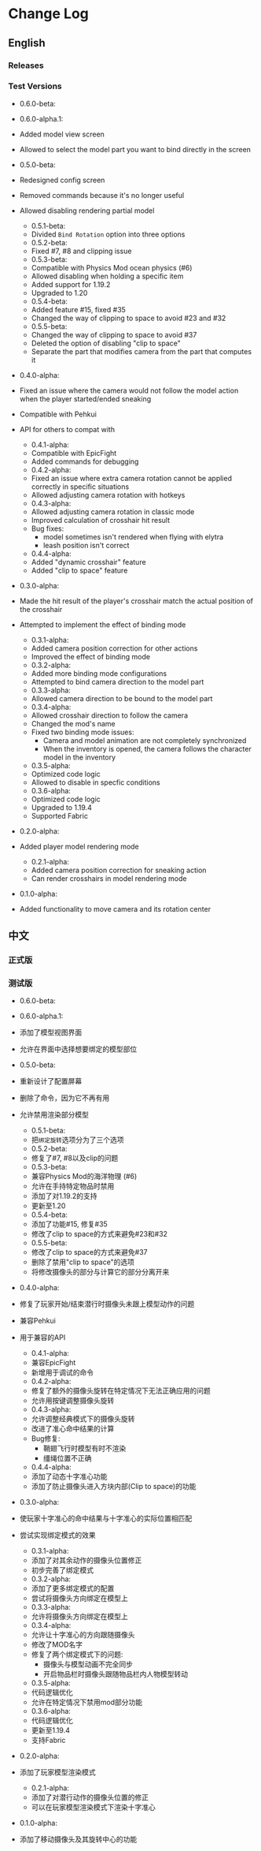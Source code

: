 # Change Log #

## English ##

### Releases ###

### Test Versions ###

* 0.6.0-beta:
* 0.6.0-alpha.1:
* Added model view screen
* Allowed to select the model part you want to bind directly in the screen

* 0.5.0-beta:
* Redesigned config screen
* Removed commands because it's no longer useful
* Allowed disabling rendering partial model
  * 0.5.1-beta:
  * Divided `Bind Rotation` option into three options
  * 0.5.2-beta:
  * Fixed #7, #8 and clipping issue
  * 0.5.3-beta:
  * Compatible with Physics Mod ocean physics (#6)
  * Allowed disabling when holding a specific item
  * Added support for 1.19.2
  * Upgraded to 1.20
  * 0.5.4-beta:
  * Added feature #15, fixed #35
  * Changed the way of clipping to space to avoid #23 and #32
  * 0.5.5-beta:
  * Changed the way of clipping to space to avoid #37
  * Deleted the option of disabling "clip to space"
  * Separate the part that modifies camera from the part that computes it

* 0.4.0-alpha:
* Fixed an issue where the camera would not follow the model action when the player started/ended sneaking
* Compatible with Pehkui
* API for others to compat with
  * 0.4.1-alpha:
  * Compatible with EpicFight
  * Added commands for debugging
  * 0.4.2-alpha:
  * Fixed an issue where extra camera rotation cannot be applied correctly in specific situations
  * Allowed adjusting camera rotation with hotkeys
  * 0.4.3-alpha:
  * Allowed adjusting camera rotation in classic mode
  * Improved calculation of crosshair hit result
  * Bug fixes:
    * model sometimes isn't rendered when flying with elytra
    * leash position isn't correct
  * 0.4.4-alpha:
  * Added "dynamic crosshair" feature
  * Added "clip to space" feature

* 0.3.0-alpha:
* Made the hit result of the player's crosshair match the actual position of the crosshair
* Attempted to implement the effect of binding mode
  * 0.3.1-alpha:
  * Added camera position correction for other actions
  * Improved the effect of binding mode
  * 0.3.2-alpha:
  * Added more binding mode configurations
  * Attempted to bind camera direction to the model part
  * 0.3.3-alpha:
  * Allowed camera direction to be bound to the model part
  * 0.3.4-alpha:
  * Allowed crosshair direction to follow the camera
  * Changed the mod's name
  * Fixed two binding mode issues:
    * Camera and model animation are not completely synchronized
    * When the inventory is opened, the camera follows the character model in the inventory
  * 0.3.5-alpha:
  * Optimized code logic
  * Allowed to disable in specfic conditions
  * 0.3.6-alpha:
  * Optimized code logic
  * Upgraded to 1.19.4
  * Supported Fabric

* 0.2.0-alpha:
* Added player model rendering mode
  * 0.2.1-alpha:
  * Added camera position correction for sneaking action
  * Can render crosshairs in model rendering mode

* 0.1.0-alpha:
* Added functionality to move camera and its rotation center

## 中文 ##

### 正式版 ###

### 测试版 ###

* 0.6.0-beta:
* 0.6.0-alpha.1:
* 添加了模型视图界面
* 允许在界面中选择想要绑定的模型部位

* 0.5.0-beta:
* 重新设计了配置屏幕
* 删除了命令，因为它不再有用
* 允许禁用渲染部分模型
  * 0.5.1-beta:
  * 把`绑定旋转`选项分为了三个选项
  * 0.5.2-beta:
  * 修复了#7, #8以及clip的问题
  * 0.5.3-beta:
  * 兼容Physics Mod的海洋物理 (#6)
  * 允许在手持特定物品时禁用
  * 添加了对1.19.2的支持
  * 更新至1.20
  * 0.5.4-beta:
  * 添加了功能#15, 修复#35
  * 修改了clip to space的方式来避免#23和#32
  * 0.5.5-beta:
  * 修改了clip to space的方式来避免#37
  * 删除了禁用"clip to space"的选项
  * 将修改摄像头的部分与计算它的部分分离开来

* 0.4.0-alpha:
* 修复了玩家开始/结束潜行时摄像头未跟上模型动作的问题
* 兼容Pehkui
* 用于兼容的API
  * 0.4.1-alpha:
  * 兼容EpicFight
  * 新增用于调试的命令
  * 0.4.2-alpha:
  * 修复了额外的摄像头旋转在特定情况下无法正确应用的问题
  * 允许用按键调整摄像头旋转
  * 0.4.3-alpha:
  * 允许调整经典模式下的摄像头旋转
  * 改进了准心命中结果的计算
  * Bug修复:
    * 鞘翅飞行时模型有时不渲染
    * 缰绳位置不正确
  * 0.4.4-alpha:
  * 添加了动态十字准心功能
  * 添加了防止摄像头进入方块内部(Clip to space)的功能

* 0.3.0-alpha:
* 使玩家十字准心的命中结果与十字准心的实际位置相匹配
* 尝试实现绑定模式的效果
  * 0.3.1-alpha:
  * 添加了对其余动作的摄像头位置修正
  * 初步完善了绑定模式
  * 0.3.2-alpha:
  * 添加了更多绑定模式的配置
  * 尝试将摄像头方向绑定在模型上
  * 0.3.3-alpha:
  * 允许将摄像头方向绑定在模型上
  * 0.3.4-alpha:
  * 允许让十字准心的方向跟随摄像头
  * 修改了MOD名字
  * 修复了两个绑定模式下的问题:
    * 摄像头与模型动画不完全同步
    * 开启物品栏时摄像头跟随物品栏内人物模型转动
  * 0.3.5-alpha:
  * 代码逻辑优化
  * 允许在特定情况下禁用mod部分功能
  * 0.3.6-alpha:
  * 代码逻辑优化
  * 更新至1.19.4
  * 支持Fabric

* 0.2.0-alpha:
* 添加了玩家模型渲染模式
  * 0.2.1-alpha:
  * 添加了对潜行动作的摄像头位置的修正
  * 可以在玩家模型渲染模式下渲染十字准心

* 0.1.0-alpha:
* 添加了移动摄像头及其旋转中心的功能
